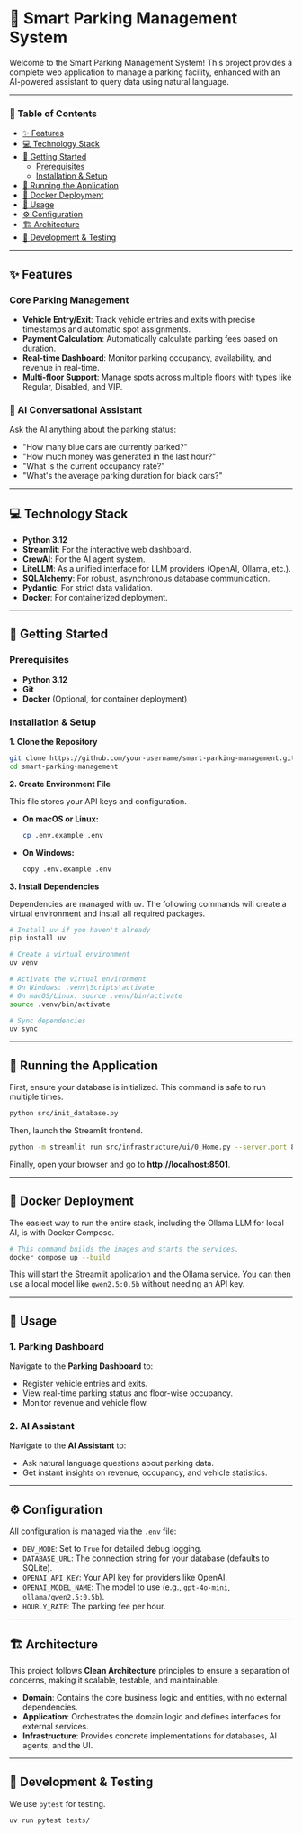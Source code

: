 # 🚗 Smart Parking Management System

Welcome to the Smart Parking Management System! This project provides a complete web application to manage a parking facility, enhanced with an AI-powered assistant to query data using natural language.

---

### 📖 Table of Contents
- [✨ Features](#-features)
- [💻 Technology Stack](#-technology-stack)
- [🚀 Getting Started](#-getting-started)
  - [Prerequisites](#prerequisites)
  - [Installation & Setup](#installation--setup)
- [🏃 Running the Application](#-running-the-application)
- [🐳 Docker Deployment](#-docker-deployment)
- [🔧 Usage](#-usage)
- [⚙️ Configuration](#️-configuration)
- [🏗️ Architecture](#️-architecture)
- [🧪 Development & Testing](#-development--testing)

---

## ✨ Features

### Core Parking Management
- **Vehicle Entry/Exit**: Track vehicle entries and exits with precise timestamps and automatic spot assignments.
- **Payment Calculation**: Automatically calculate parking fees based on duration.
- **Real-time Dashboard**: Monitor parking occupancy, availability, and revenue in real-time.
- **Multi-floor Support**: Manage spots across multiple floors with types like Regular, Disabled, and VIP.

### 🤖 AI Conversational Assistant
Ask the AI anything about the parking status:
- "How many blue cars are currently parked?"
- "How much money was generated in the last hour?"
- "What is the current occupancy rate?"
- "What's the average parking duration for black cars?"

---

## 💻 Technology Stack

- **Python 3.12**
- **Streamlit**: For the interactive web dashboard.
- **CrewAI**: For the AI agent system.
- **LiteLLM**: As a unified interface for LLM providers (OpenAI, Ollama, etc.).
- **SQLAlchemy**: For robust, asynchronous database communication.
- **Pydantic**: For strict data validation.
- **Docker**: For containerized deployment.

---

## 🚀 Getting Started

### Prerequisites
- **Python 3.12**
- **Git**
- **Docker** (Optional, for container deployment)

### Installation & Setup

**1. Clone the Repository**
```bash
git clone https://github.com/your-username/smart-parking-management.git
cd smart-parking-management
```

**2. Create Environment File**

This file stores your API keys and configuration.

- **On macOS or Linux:**
  ```bash
  cp .env.example .env
  ```
- **On Windows:**
  ```bash
  copy .env.example .env
  ```

**3. Install Dependencies**

Dependencies are managed with `uv`. The following commands will create a virtual environment and install all required packages.

```bash
# Install uv if you haven't already
pip install uv

# Create a virtual environment
uv venv

# Activate the virtual environment
# On Windows: .venv\Scripts\activate
# On macOS/Linux: source .venv/bin/activate
source .venv/bin/activate 

# Sync dependencies
uv sync
```

---

## 🏃 Running the Application

First, ensure your database is initialized. This command is safe to run multiple times.
```bash
python src/init_database.py
```

Then, launch the Streamlit frontend.

```bash
python -m streamlit run src/infrastructure/ui/0_Home.py --server.port 8501 --server.headless True
```

Finally, open your browser and go to **http://localhost:8501**.

---

## 🐳 Docker Deployment

The easiest way to run the entire stack, including the Ollama LLM for local AI, is with Docker Compose.

```bash
# This command builds the images and starts the services.
docker compose up --build
```
This will start the Streamlit application and the Ollama service. You can then use a local model like `qwen2.5:0.5b` without needing an API key.

---

## 🔧 Usage

### 1. Parking Dashboard
Navigate to the **Parking Dashboard** to:
- Register vehicle entries and exits.
- View real-time parking status and floor-wise occupancy.
- Monitor revenue and vehicle flow.

### 2. AI Assistant
Navigate to the **AI Assistant** to:
- Ask natural language questions about parking data.
- Get instant insights on revenue, occupancy, and vehicle statistics.

---

## ⚙️ Configuration

All configuration is managed via the `.env` file:
- `DEV_MODE`: Set to `True` for detailed debug logging.
- `DATABASE_URL`: The connection string for your database (defaults to SQLite).
- `OPENAI_API_KEY`: Your API key for providers like OpenAI.
- `OPENAI_MODEL_NAME`: The model to use (e.g., `gpt-4o-mini`, `ollama/qwen2.5:0.5b`).
- `HOURLY_RATE`: The parking fee per hour.

---

## 🏗️ Architecture

This project follows **Clean Architecture** principles to ensure a separation of concerns, making it scalable, testable, and maintainable.

- **Domain**: Contains the core business logic and entities, with no external dependencies.
- **Application**: Orchestrates the domain logic and defines interfaces for external services.
- **Infrastructure**: Provides concrete implementations for databases, AI agents, and the UI.

---

## 🧪 Development & Testing

We use `pytest` for testing.

```bash
uv run pytest tests/
```